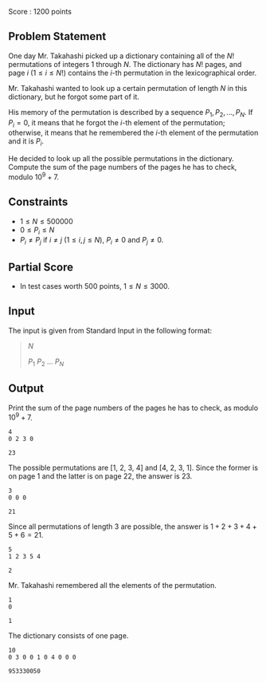Score : $1200$ points

## Problem Statement

One day Mr. Takahashi picked up a dictionary containing all of the $N$! permutations of integers $1$ through $N$.
The dictionary has $N$! pages, and page $i$ ($1 \leq i \leq N!$) contains the $i$-th permutation in the lexicographical order.

Mr. Takahashi wanted to look up a certain permutation of length $N$ in this dictionary, but he forgot some part of it.

His memory of the permutation is described by a sequence $P_1, P_2, ..., P_N$.
If $P_i = 0$, it means that he forgot the $i$-th element of the permutation; otherwise, it means that he remembered the $i$-th element of the permutation and it is $P_i$.

He decided to look up all the possible permutations in the dictionary.
Compute the sum of the page numbers of the pages he has to check, modulo $10^9 + 7$.

## Constraints

- $1 \leq N \leq 500000$
- $0 \leq P_i \leq N$
- $P_i \neq P_j$ if $i \neq j$ ($1 \leq i, j \leq N$), $P_i \neq 0$ and $P_j \neq 0$.

## Partial Score

- In test cases worth $500$ points, $1 \leq N \leq 3000$.

## Input

The input is given from Standard Input in the following format:

> $N$
> 
> $P_1$ $P_2$ $...$ $P_N$

## Output

Print the sum of the page numbers of the pages he has to check, as modulo $10^9 + 7$.

```input1
4
0 2 3 0
```

```output1
23
```

The possible permutations are [$1$, $2$, $3$, $4$] and [$4$, $2$, $3$, $1$].
Since the former is on page $1$ and the latter is on page $22$, the answer is $23$.

```input2
3
0 0 0
```

```output2
21
```

Since all permutations of length $3$ are possible, the answer is $1 + 2 + 3 + 4 + 5 + 6 = 21$.

```input3
5
1 2 3 5 4
```

```output3
2
```

Mr. Takahashi remembered all the elements of the permutation.

```input4
1
0
```

```output4
1
```

The dictionary consists of one page.

```input5
10
0 3 0 0 1 0 4 0 0 0
```

```output5
953330050
```